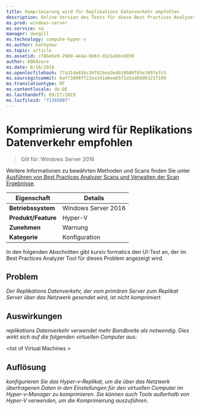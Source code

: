 ```yaml
---
title: Komprimierung wird für Replikations Datenverkehr empfohlen
description: Online Version des Texts für diese Best Practices Analyzer Regel.
ms.prod: windows-server
ms.service: na
manager: dongill
ms.technology: compute-hyper-v
ms.author: kathydav
ms.topic: article
ms.assetid: cf8be6e9-2909-4e4a-bb63-d1e1ebbc6930
author: KBDAzure
ms.date: 8/16/2016
ms.openlocfilehash: 77a314e816c36f626ea3edb10b80f65e3897e7c5
ms.sourcegitcommit: 6aff3d88ff22ea141a6ea6572a5ad8dd6321f199
ms.translationtype: MT
ms.contentlocale: de-DE
ms.lasthandoff: 09/27/2019
ms.locfileid: "71365097"
---
```

# <a name="compression-is-recommended-for-replication-traffic"></a>Komprimierung wird für Replikations Datenverkehr empfohlen

>Gilt für: Windows Server 2016

Weitere Informationen zu bewährten Methoden und Scans finden Sie unter [Ausführen von Best Practices Analyzer Scans und Verwalten der Scan Ergebnisse](https://go.microsoft.com/fwlink/p/?LinkID=223177).  
  
|Eigenschaft|Details|  
|-|-|  
|**Betriebssystem**|Windows Server 2016|  
|**Produkt/Feature**|Hyper-V|  
|**Zunehmen**|Warnung|  
|**Kategorie**|Konfiguration|  
  
In den folgenden Abschnitten gibt kursiv formatics den UI-Text an, der im Best Practices Analyzer Tool für dieses Problem angezeigt wird.  
  
## <a name="issue"></a>Problem  
*Der Replikations Datenverkehr, der vom primären Server zum Replikat Server über das Netzwerk gesendet wird, ist nicht komprimiert.*  
  
## <a name="impact"></a>Auswirkungen  
*replikations Datenverkehr verwendet mehr Bandbreite als notwendig. Dies wirkt sich auf die folgenden virtuellen Computer aus:*  
  
\<list of Virtual Machines >  
  
## <a name="resolution"></a>Auflösung  
*konfigurieren Sie das Hyper-v-Replikat, um die über das Netzwerk übertragenen Daten in den Einstellungen für den virtuellen Computer im Hyper-v-Manager zu komprimieren. Sie können auch Tools außerhalb von Hyper-V verwenden, um die Komprimierung auszuführen.*  
  


